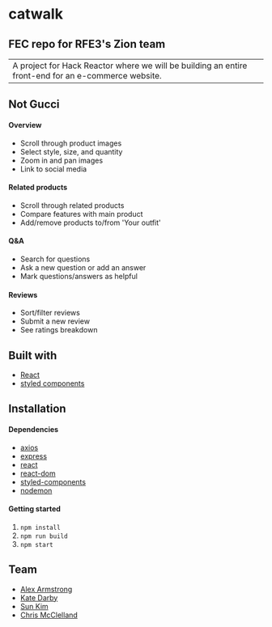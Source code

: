 # catwalk
## FEC repo for RFE3's Zion team
<table>
<tr>
<td>
  A project for Hack Reactor where we will be building an entire front-end for an e-commerce website.
</td>
</tr>
</table>

## Not Gucci
#### Overview
  - Scroll through product images
  - Select style, size, and quantity
  - Zoom in and pan images
  - Link to social media

#### Related products
  - Scroll through related products
  - Compare features with main product
  - Add/remove products to/from 'Your outfit'

#### Q&A
  - Search for questions
  - Ask a new question or add an answer
  - Mark questions/answers as helpful

#### Reviews
  - Sort/filter reviews
  - Submit a new review
  - See ratings breakdown

## Built with

- [React](https://reactjs.org/)
- [styled components](https://styled-components.com/)

## Installation

#### Dependencies
- [axios](https://www.npmjs.com/package/axios)
- [express](https://www.npmjs.com/package/express)
- [react](https://www.npmjs.com/package/react)
- [react-dom](https://www.npmjs.com/package/react-dom)
- [styled-components](https://www.npmjs.com/package/react-dom)
- [nodemon](https://www.npmjs.com/package/nodemon)

#### Getting started
1. `npm install`
2. `npm run build`
3. `npm start`

## Team

- [Alex Armstrong](https://github.com/AlexArms)
- [Kate Darby](https://github.com/kate-darby)
- [Sun Kim](https://github.com/sunkim0330)
- [Chris McClelland](https://github.com/chrimack)
